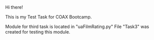 
Hi there!

This is my Test Task for COAX Bootcamp.

Module for third task is located in "uaFilmRating.py"
File "Task3" was created for testing this module.
